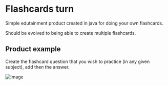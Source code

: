 # Flashcards turn
Simple edutainment product created in java for doing your own flashcards. 

Should be evolved to being able to create multiple flashcards.

## Product example
Create the flashcard question that you wish to practice (in any given subject), add then the answer.

![image](https://user-images.githubusercontent.com/93657779/186868767-918b0744-2f9a-476f-a32a-d07dbd49b51d.png)
